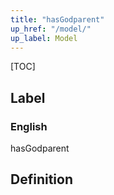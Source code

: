 ```yaml
---
title: "hasGodparent"
up_href: "/model/"
up_label: Model
---
```


[TOC]

## Label

### English
hasGodparent


## Definition



    
